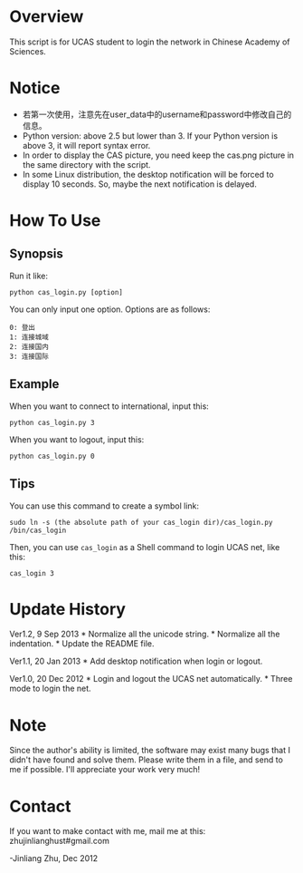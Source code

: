 # Overview

This script is for UCAS student to login the network in Chinese Academy
of Sciences.

# Notice

* 若第一次使用，注意先在user_data中的username和password中修改自己的信息。
* Python version: above 2.5 but lower than 3.
  If your Python version is above 3, it will report syntax error.
* In order to display the CAS picture, you need keep the cas.png picture in 
  the same directory with the script.
* In some Linux distribution, the desktop notification will be forced to 
  display 10 seconds. So, maybe the next notification is delayed.


# How To Use
## Synopsis

Run it like:

	python cas_login.py [option]

You can only input one option.
Options are as follows:

	0: 登出
	1: 连接城域
	2: 连接国内
	3: 连接国际

## Example
When you want to connect to international, input this:

	python cas_login.py 3

When you want to logout, input this:

	python cas_login.py 0

## Tips

You can use this command to create a symbol link:

	sudo ln -s (the absolute path of your cas_login dir)/cas_login.py /bin/cas_login

Then, you can use `cas_login` as a Shell command to login UCAS net, like this:

	cas_login 3


# Update History

Ver1.2, 9 Sep 2013
	* Normalize all the unicode string.
	* Normalize all the indentation.
	* Update the README file.

Ver1.1, 20 Jan 2013
	* Add desktop notification when login or logout.

Ver1.0, 20 Dec 2012
	* Login and logout the UCAS net automatically.
	* Three mode to login the net.


# Note

Since the author's ability is limited, the software may exist many bugs
that I didn't have found and solve them. Please write them in a file, 
and send to me if possible. I'll appreciate your work very much!

# Contact

If you want to make contact with me, mail me at this:
zhujinlianghust#gmail.com

-Jinliang Zhu, Dec 2012
